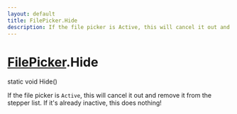 ```yaml
---
layout: default
title: FilePicker.Hide
description: If the file picker is Active, this will cancel it out and remove it from the stepper list. If it's already inactive, this does nothing!
---
```

# [FilePicker]({{site.url}}/Pages/Reference/FilePicker.html).Hide

<div class='signature' markdown='1'>
static void Hide()
</div>

If the file picker is `Active`, this will cancel it out and remove it from
the stepper list. If it's already inactive, this does nothing!



